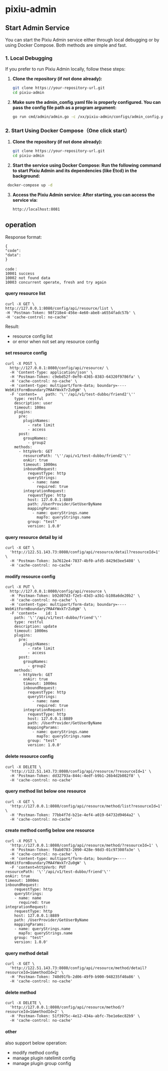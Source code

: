 # pixiu-admin

## Start Admin Service

You can start the Pixiu Admin service either through local debugging or by using Docker Compose. Both methods are simple and fast.

### 1. Local Debugging

If you prefer to run Pixiu Admin locally, follow these steps:

1. **Clone the repository (if not done already):**

   ```bash
   git clone https://your-repository-url.git
   cd pixiu-admin
   ```
2.  **Make sure the admin_config.yaml file is properly configured. You can pass the config file path as a program argument:**

    ```bash
    go run cmd/admin/admin.go -c /xx/pixiu-admin/configs/admin_config.yaml
    ```
### 2. Start Using Docker Compose（One click start）
1. **Clone the repository (if not done already):**

   ```bash
   git clone https://your-repository-url.git
   cd pixiu-admin
   ```
2.  **Start the service using Docker Compose:
   Run the following command to start Pixiu Admin and its dependencies (like Etcd) in the background:**

   ```bash
    docker-compose up -d
   ```
3.  **Access the Pixiu Admin service:
    After starting, you can access the service via:**

    ```bash
    http://localhost:8081
    ```

## operation

Response format:
```
{
"code":
"data": 
}

code：
10001 success
10002 not found data
10003 concurrent operate, fresh and try again
```


#### query resource list
```
curl -X GET \
http://127.0.0.1:8080/config/api/resource/list \
-H 'Postman-Token: 98f218e4-456e-4e60-abe8-a6554fadc57b' \
-H 'cache-control: no-cache'
```
Result:
- resource config list
- or error when not set any resource config

#### set resource config

```
curl -X POST \
  http://127.0.0.1:8080/config/api/resource/ \
  -H 'Content-Type: application/json' \
  -H 'Postman-Token: c9ebd52f-0ef0-4365-8383-64320f9786fa' \
  -H 'cache-control: no-cache' \
  -H 'content-type: multipart/form-data; boundary=----WebKitFormBoundary7MA4YWxkTrZu0gW' \
  -F 'content=    path: '\''/api/v1/test-dubbo/friend2'\''
    type: restful
    description: user
    timeout: 100ms
    plugins:
      pre:
        pluginNames:
          - rate limit
          - access
      post:
        groupNames:
          - group2
    methods:
      - httpVerb: GET
        resourcePath: '\''/api/v1/test-dubbo/friend2'\''
        onAir: true
        timeout: 1000ms
        inboundRequest:
          requestType: http
          queryStrings:
            - name: name
              required: true
        integrationRequest:
          requestType: http
          host: 127.0.0.1:8889
          path: /UserProvider/GetUserByName
          mappingParams:
            - name: queryStrings.name
              mapTo: queryStrings.name
          group: "test"
          version: 1.0.0'
```

#### query resource detail by id

```
curl -X GET \
  'http://122.51.143.73:8080/config/api/resource/detail?resourceId=1' \
  -H 'Postman-Token: 3a7612e4-7837-4bf0-afd5-8429d3ee5408' \
  -H 'cache-control: no-cache'
```

#### modify resource config

```
curl -X PUT \
  http://127.0.0.1:8080/config/api/resource \
  -H 'Postman-Token: b92d07d3-f2e5-43d3-a3b1-b108a6de20b2' \
  -H 'cache-control: no-cache' \
  -H 'content-type: multipart/form-data; boundary=----WebKitFormBoundary7MA4YWxkTrZu0gW' \
  -F 'content=    id: 1
    path: '\''/api/v1/test-dubbo/friend'\''
    type: restful
    description: update
    timeout: 1000ms
    plugins:
      pre:
        pluginNames:
          - rate limit
          - access
      post:
        groupNames:
          - group2
    methods:
      - httpVerb: GET
        onAir: true
        timeout: 1000ms
        inboundRequest:
          requestType: http
          queryStrings:
            - name: name
              required: true
        integrationRequest:
          requestType: http
          host: 127.0.0.1:8889
          path: /UserProvider/GetUserByName
          mappingParams:
            - name: queryStrings.name
              mapTo: queryStrings.name
          group: "test"
          version: 1.0.0'
```
#### delete resource config

```
curl -X DELETE \
  'http://122.51.143.73:8080/config/api/resource/?resourceId=1' \
  -H 'Postman-Token: dd32793a-844c-4edf-b9b1-26b4d2b082f8' \
  -H 'cache-control: no-cache'
```

#### query method list below one resource

```
curl -X GET \
  'http://127.0.0.1:8080/config/api/resource/method/list?resourceId=1' \
  -H 'Postman-Token: 77bb4f7d-b21e-4ef4-a019-64732d9464a2' \
  -H 'cache-control: no-cache'
```

#### create method config below one resource

```
curl -X POST \
  'http://127.0.0.1:8080/config/api/resource/method/?resourceId=1' \
  -H 'Postman-Token: f0ab0783-2090-428e-98d3-01c97308fa3e' \
  -H 'cache-control: no-cache' \
  -H 'content-type: multipart/form-data; boundary=----WebKitFormBoundary7MA4YWxkTrZu0gW' \
  -F 'content=httpVerb: PUT
resourcePath: '\''/api/v1/test-dubbo/friend'\''
onAir: true
timeout: 1000ms
inboundRequest:
    requestType: http
    queryStrings:
    - name: name
      required: true
integrationRequest:
    requestType: http
    host: 127.0.0.1:8889
    path: /UserProvider/GetUserByName
    mappingParams:
    - name: queryStrings.name
      mapTo: queryStrings.name
    group: "test"
    version: 1.0.0'
```

#### query method detail 

```
curl -X GET \
  'http://122.51.143.73:8080/config/api/resource/method/detail?resourceId=1&methodId=2' \
  -H 'Postman-Token: 740d91fb-2d06-49f9-b900-948235f40a86' \
  -H 'cache-control: no-cache'
```

#### delete method 
```
curl -X DELETE \
  'http://127.0.0.1:8080/config/api/resource/method/?resourceId=1&methodId=2' \
  -H 'Postman-Token: 51f3975c-4e12-434a-abfc-7be1e6ec82b9' \
  -H 'cache-control: no-cache'
```


#### other
also support below operation:
- modify method config
- manage plugin ratelimit config
- manage plugin group config